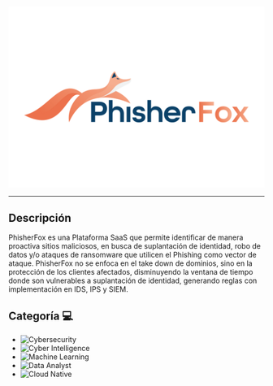 ![PhisherFox.png](./_resources/PhisherFox.png)


* * *
## Descripción
PhisherFox es una Plataforma SaaS que permite identificar de manera proactiva sitios maliciosos, en busca de suplantación de identidad, robo de datos y/o ataques de ransomware que utilicen el Phishing como vector de ataque. PhisherFox no se enfoca en el take down de dominios, sino en la protección de los clientes afectados, disminuyendo la ventana de tiempo donde son vulnerables a suplantación de identidad, generando reglas con implementación en IDS, IPS y SIEM.

## Categoría :computer:
* ![Cybersecurity](https://img.shields.io/badge/-Cybersecurity-blue)
* ![Cyber Intelligence](https://img.shields.io/badge/-Cyber%20Intelligence-cyan)
* ![Machine Learning](https://img.shields.io/badge/-Machine%20Learning-green)
* ![Data Analyst](https://img.shields.io/badge/-Data%20Analyst-orange)
* ![Cloud Native](https://img.shields.io/badge/-Cloud%20Native-skyblue)

